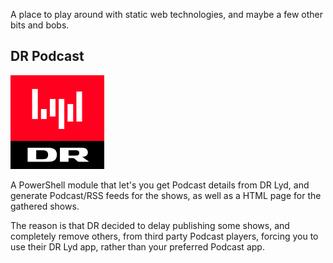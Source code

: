 A place to play around with static web technologies, and maybe a few other bits and bobs.

## DR Podcast

[<picture><source media="(prefers-color-scheme: dark)" srcset="/podcast/icon-logo-drlyd-dark.svg"><source media="(prefers-color-scheme: light)" srcset="/podcast/icon-logo-drlyd.svg"><img alt="DR Lyd logo" src="/podcast/icon-logo-drlyd.svg" width="150"></picture>](https://briped.github.io/podcast/)

A PowerShell module that let's you get Podcast details from DR Lyd, and generate Podcast/RSS feeds for the shows, as well as a HTML page for the gathered shows.

The reason is that DR decided to delay publishing some shows, and completely remove others, from third party Podcast players, forcing you to use their DR Lyd app, rather than your preferred Podcast app.
